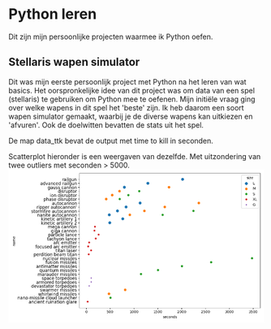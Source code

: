 # Python leren
Dit zijn mijn persoonlijke projecten waarmee ik Python oefen. 


## Stellaris wapen simulator
Dit was mijn eerste persoonlijk project met Python na het leren van wat basics. 
Het oorspronkelijke idee van dit project was om data van een spel (stellaris)
te gebruiken om Python mee te oefenen. 
Mijn initiële vraag ging over welke wapens in dit spel het 'beste' zijn. 
Ik heb daarom een soort wapen simulator gemaakt, waarbij je de diverse wapens kan uitkiezen en 'afvuren'. 
Ook de doelwitten bevatten de stats uit het spel.

De map data_ttk bevat de output met time to kill in seconden.

Scatterplot hieronder is een weergaven van dezelfde. Met uitzondering van twee outliers met seconden > 5000.
![Test](stellaris_weapon_simulator/data_ttk/Figure_1.png?raw=True "Time to kill")
